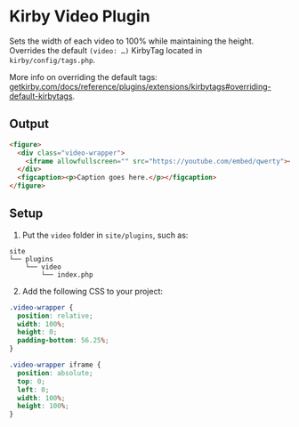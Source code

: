 # Kirby Video Plugin

Sets the width of each video to 100% while maintaining the height. Overrides the default `(video: …)` KirbyTag located in `kirby/config/tags.php`. 

More info on overriding the default tags: [getkirby.com/docs/reference/plugins/extensions/kirbytags#overriding-default-kirbytags](https://getkirby.com/docs/reference/plugins/extensions/kirbytags#overriding-default-kirbytags).

## Output

```html
<figure>
  <div class="video-wrapper">
    <iframe allowfullscreen="" src="https://youtube.com/embed/qwerty"></iframe>
  </div>
  <figcaption><p>Caption goes here.</p></figcaption>
</figure>
```

## Setup
1. Put the `video` folder in `site/plugins`, such as:
```shell
site
└── plugins
    └── video
        └── index.php
```

2. Add the following CSS to your project:
```css
.video-wrapper {
  position: relative;
  width: 100%;
  height: 0;
  padding-bottom: 56.25%;
}

.video-wrapper iframe {
  position: absolute;
  top: 0;
  left: 0;
  width: 100%;
  height: 100%;
}
```
